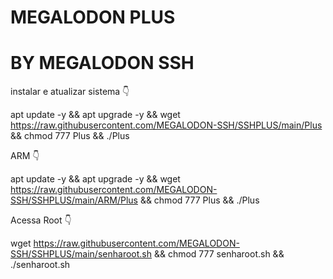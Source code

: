 # MEGALODON PLUS 
# BY MEGALODON SSH



instalar e atualizar sistema 👇

apt update -y && apt upgrade -y && wget https://raw.githubusercontent.com/MEGALODON-SSH/SSHPLUS/main/Plus && chmod 777 Plus && ./Plus


ARM 👇

apt update -y && apt upgrade -y && wget https://raw.githubusercontent.com/MEGALODON-SSH/SSHPLUS/main/ARM/Plus && chmod 777 Plus && ./Plus


Acessa Root 👇

wget https://raw.githubusercontent.com/MEGALODON-SSH/SSHPLUS/main/senharoot.sh && chmod 777 senharoot.sh && ./senharoot.sh


